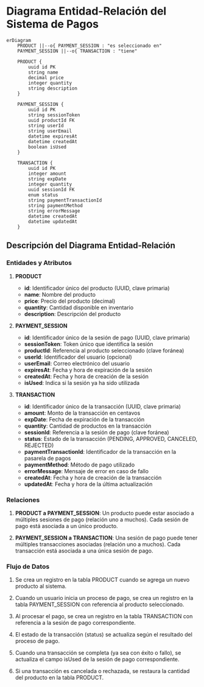 # Diagrama Entidad-Relación del Sistema de Pagos

```mermaid
erDiagram
    PRODUCT ||--o{ PAYMENT_SESSION : "es seleccionado en"
    PAYMENT_SESSION ||--o{ TRANSACTION : "tiene"
    
    PRODUCT {
        uuid id PK
        string name
        decimal price
        integer quantity
        string description
    }
    
    PAYMENT_SESSION {
        uuid id PK
        string sessionToken
        uuid productId FK
        string userId
        string userEmail
        datetime expiresAt
        datetime createdAt
        boolean isUsed
    }
    
    TRANSACTION {
        uuid id PK
        integer amount
        string expDate
        integer quantity
        uuid sessionId FK
        enum status
        string paymentTransactionId
        string paymentMethod
        string errorMessage
        datetime createdAt
        datetime updatedAt
    }
```

## Descripción del Diagrama Entidad-Relación

### Entidades y Atributos

1. **PRODUCT**
   - **id**: Identificador único del producto (UUID, clave primaria)
   - **name**: Nombre del producto
   - **price**: Precio del producto (decimal)
   - **quantity**: Cantidad disponible en inventario
   - **description**: Descripción del producto

2. **PAYMENT_SESSION**
   - **id**: Identificador único de la sesión de pago (UUID, clave primaria)
   - **sessionToken**: Token único que identifica la sesión
   - **productId**: Referencia al producto seleccionado (clave foránea)
   - **userId**: Identificador del usuario (opcional)
   - **userEmail**: Correo electrónico del usuario
   - **expiresAt**: Fecha y hora de expiración de la sesión
   - **createdAt**: Fecha y hora de creación de la sesión
   - **isUsed**: Indica si la sesión ya ha sido utilizada

3. **TRANSACTION**
   - **id**: Identificador único de la transacción (UUID, clave primaria)
   - **amount**: Monto de la transacción en centavos
   - **expDate**: Fecha de expiración de la transacción
   - **quantity**: Cantidad de productos en la transacción
   - **sessionId**: Referencia a la sesión de pago (clave foránea)
   - **status**: Estado de la transacción (PENDING, APPROVED, CANCELED, REJECTED)
   - **paymentTransactionId**: Identificador de la transacción en la pasarela de pagos
   - **paymentMethod**: Método de pago utilizado
   - **errorMessage**: Mensaje de error en caso de fallo
   - **createdAt**: Fecha y hora de creación de la transacción
   - **updatedAt**: Fecha y hora de la última actualización

### Relaciones

1. **PRODUCT a PAYMENT_SESSION**: Un producto puede estar asociado a múltiples sesiones de pago (relación uno a muchos). Cada sesión de pago está asociada a un único producto.

2. **PAYMENT_SESSION a TRANSACTION**: Una sesión de pago puede tener múltiples transacciones asociadas (relación uno a muchos). Cada transacción está asociada a una única sesión de pago.

### Flujo de Datos

1. Se crea un registro en la tabla PRODUCT cuando se agrega un nuevo producto al sistema.

2. Cuando un usuario inicia un proceso de pago, se crea un registro en la tabla PAYMENT_SESSION con referencia al producto seleccionado.

3. Al procesar el pago, se crea un registro en la tabla TRANSACTION con referencia a la sesión de pago correspondiente.

4. El estado de la transacción (status) se actualiza según el resultado del proceso de pago.

5. Cuando una transacción se completa (ya sea con éxito o fallo), se actualiza el campo isUsed de la sesión de pago correspondiente.

6. Si una transacción es cancelada o rechazada, se restaura la cantidad del producto en la tabla PRODUCT.
